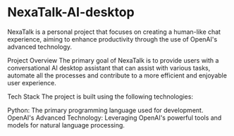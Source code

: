 # NexaTalk-AI-desktop

NexaTalk is a personal project that focuses on creating a human-like chat experience, aiming to enhance productivity through the use of OpenAI's advanced technology.

Project Overview
The primary goal of NexaTalk is to provide users with a conversational AI desktop assistant that can assist with various tasks, automate all the processes and contribute to a more efficient and enjoyable user experience.

Tech Stack
The project is built using the following technologies:

Python: The primary programming language used for development.
OpenAI's Advanced Technology: Leveraging OpenAI's powerful tools and models for natural language processing.
